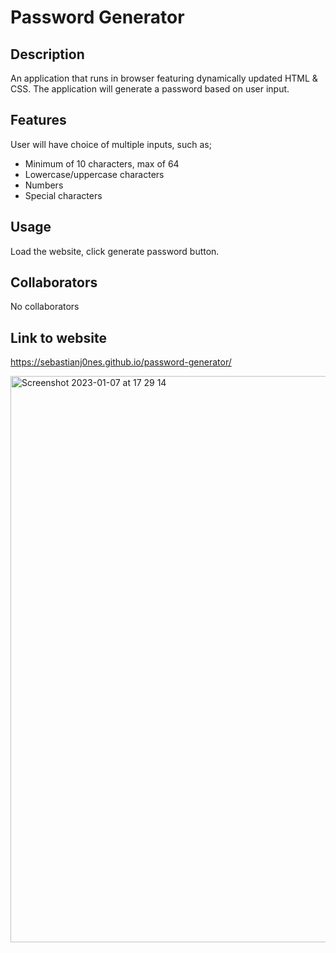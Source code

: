 # Password Generator

## Description
An application that runs in browser featuring dynamically updated HTML & CSS. The application
will generate a password based on user input.

## Features
User will have choice of multiple inputs, such as;
- Minimum of 10 characters, max of 64
- Lowercase/uppercase characters
- Numbers
- Special characters

## Usage
Load the website, click generate password button.

## Collaborators
No collaborators

## Link to website
https://sebastianj0nes.github.io/password-generator/

<img width="906" alt="Screenshot 2023-01-07 at 17 29 14" src="https://user-images.githubusercontent.com/114486176/211163109-b1e35538-2302-429a-b9a9-5f591839b37c.png">
